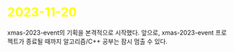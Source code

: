 # <span style="color:yellow">2023-11-20</span>

xmas-2023-event의 기획을 본격적으로 시작했다.
앞으로, xmas-2023-event 프로젝트가 종료될 때까지 알고리즘/C++ 공부는 잠시 멈출 수 있다.

